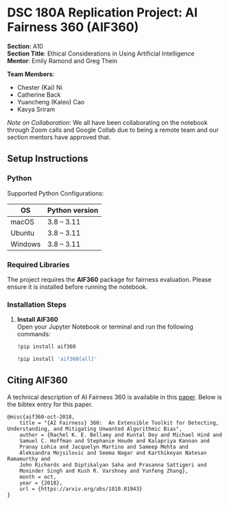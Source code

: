 # DSC 180A Replication Project: AI Fairness 360 (AIF360)

**Section**: A10<br>
**Section Title**: Ethical Considerations in Using Artificial Intelligence<br>
**Mentor**: Emily Ramond and Greg Thein<br>

**Team Members**:
*   Chester (Kai) Ni
*   Catherine Back
*   Yuancheng (Kaleo) Cao
*   Kavya Sriram

_Note on Collaboration_: We all have been collaborating on the notebook through Zoom calls and Google Collab due to being a remote team and our section mentors have approved that.


## Setup Instructions

### Python

Supported Python Configurations:

| OS      | Python version |
| ------- | -------------- |
| macOS   | 3.8 – 3.11     |
| Ubuntu  | 3.8 – 3.11     |
| Windows | 3.8 – 3.11     |

### Required Libraries

The project requires the **AIF360** package for fairness evaluation. Please ensure it is installed before running the notebook.

### Installation Steps

1. **Install AIF360**  
   Open your Jupyter Notebook or terminal and run the following commands:
   ```bash
   !pip install aif360

   !pip install 'aif360[all]'
   ```

## Citing AIF360

A technical description of AI Fairness 360 is available in this
[paper](https://arxiv.org/abs/1810.01943). Below is the bibtex entry for this
paper.

```
@misc{aif360-oct-2018,
    title = "{AI Fairness} 360:  An Extensible Toolkit for Detecting, Understanding, and Mitigating Unwanted Algorithmic Bias",
    author = {Rachel K. E. Bellamy and Kuntal Dey and Michael Hind and
	Samuel C. Hoffman and Stephanie Houde and Kalapriya Kannan and
	Pranay Lohia and Jacquelyn Martino and Sameep Mehta and
	Aleksandra Mojsilovic and Seema Nagar and Karthikeyan Natesan Ramamurthy and
	John Richards and Diptikalyan Saha and Prasanna Sattigeri and
	Moninder Singh and Kush R. Varshney and Yunfeng Zhang},
    month = oct,
    year = {2018},
    url = {https://arxiv.org/abs/1810.01943}
}
```